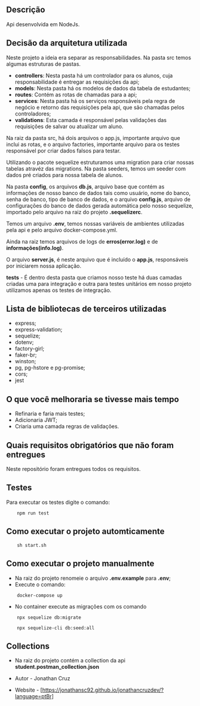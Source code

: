 ## Descrição

Api desenvolvida em NodeJs.

## Decisão da arquitetura utilizada

Neste projeto a ideia era separar as responsabilidades.
Na pasta src temos algumas estruturas de pastas.
- **controllers**: Nesta pasta há um controlador para os alunos, cuja responsabilidade é entregar as requisições da api;
- **models**: Nesta pasta há os modelos de dados da tabela de estudantes;
- **routes**: Contém as rotas de chamadas para a api;
- **services**: Nesta pasta há os serviços responsáveis pela regra de negócio e retorno das requisições pela api, que são chamadas pelos controladores;
- **validations**: Esta camada é responsável pelas validações das requisições de salvar ou atualizar um aluno.

Na raiz da pasta src, há dois arquivos o app.js, importante arquivo que inclui as rotas, e o arquivo factories, importante arquivo para os testes responsável por criar dados falsos para testar.

Utilizando o pacote sequelize estruturamos uma migration para criar nossas tabelas atravéz das migrations.
Na pasta seeders, temos um seeder com dados pré criados para nossa tabela de alunos.

Na pasta **config**, os arquivos **db.js**, arquivo base que contém as informações de nosso banco de dados tais como usuário, nome do banco, senha de banco, tipo de banco de dados, e o arquivo **config.js**, arquivo de configurações do banco de dados gerada automática pelo nosso sequelize, importado pelo arquivo na raiz do projeto **.sequelizerc**.

Temos um arquivo **.env**, temos nossas variáveis de ambientes utilizadas pela api e pelo arquivo docker-compose.yml.

Ainda na raiz temos arquivos de logs de **erros(error.log)** e de **informações(info.log)**.

O arquivo **server.js**, é neste arquivo que é incluído o **app.js**, responsáveis por iniciarem nossa aplicação.

**tests** - É dentro desta pasta que criamos nosso teste há duas camadas criadas uma para integração e outra para testes unitários em nosso projeto utilizamos apenas os testes de integração.

## Lista de bibliotecas de terceiros utilizadas

- express; 
- express-validation;
- sequelize; 
- dotenv; 
- factory-girl;
- faker-br;
- winston;
- pg, pg-hstore e pg-promise;
- cors;
- jest

## O que você melhoraria se tivesse mais tempo

- Refinaria e faria mais testes;
- Adicionaria JWT;
- Criaria uma camada regras de validações.

## Quais requisitos obrigatórios que não foram entregues

Neste repositório foram entregues todos os requisitos.

## Testes

Para executar os testes digite o comando:
```
    npm run test
```

## Como executar o projeto automticamente

```
    sh start.sh
```

## Como executar o projeto manualmente
- Na raiz do projeto renomeie o arquivo **.env.example** para **.env**;
- Execute o comando: 
```
    docker-compose up
```
- No container execute as migrações com os comando 
```
    npx sequelize db:migrate
```
```
    npx sequelize-cli db:seed:all
```

## Collections
- Na raiz do projeto contém a collection da api **student.postman_collection.json**


- Autor - Jonathan Cruz
- Website - [https://jonathansc92.github.io/jonathancruzdev/?language=ptBr]

